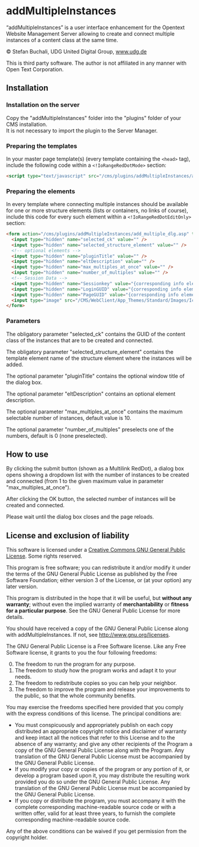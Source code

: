 # addMultipleInstances

“addMultipleInstances” is a user interface enhancement for the Opentext Website Management Server 
allowing to create and connect multiple instances of a content class at the same time.

© Stefan Buchali, UDG United Digital Group, www.udg.de

This is third party software. The author is not affiliated in any manner with Open Text Corporation.


## Installation

### Installation on the server

Copy the "addMultipleInstances" folder into the "plugins" folder of your CMS installation.  
It is not necessary to import the plugin to the Server Manager.

### Preparing the templates

In your master page template(s) (every template containing the `<head>` tag), include 
the following code within a `<!IoRangeRedDotMode>` section:

```html
<script type="text/javascript" src="/cms/plugins/addMultipleInstances/addMultipleInstances.js"></script>
```
 
### Preparing the elements

In every template where connecting multiple instances should be available for one or 
more structure elements (lists or containers, no links of course), include this code for 
every such element within a `<!IoRangeRedDotEditOnly>` section: 
 
```html
<form action="/cms/plugins/addMultipleInstances/add_multiple_dlg.asp" target="pluginWin" method="post" onsubmit="openAddMultipleWin()"> 
  <input type="hidden" name="selected_ck" value="" />
  <input type="hidden" name="selected_structure_element" value="" />
  <!-- optional elements -->
  <input type="hidden" name="pluginTitle" value="" />
  <input type="hidden" name="eltDescription" value="" />
  <input type="hidden" name="max_multiples_at_once" value="" />
  <input type="hidden" name="number_of_multiples" value="" />
  <!-- Session Data -->
  <input type="hidden" name="Sessionkey" value="{corresponding info element}" />
  <input type="hidden" name="LoginGUID" value="{corresponding info element}" />
  <input type="hidden" name="PageGUID" value="{corresponding info element}" />
  <input type="image" src="/CMS/WebClient/App_Themes/Standard/Images/Icons/icon_reddot_multilink.png" />Add multiple
</form>
```

### Parameters 
The obligatory parameter "selected_ck" contains the GUID of the content class of the 
instances that are to be created and connected.

The obligatory parameter "selected_structure_element" contains the template element 
name of the structure element where the instances will be added.

The optional parameter "pluginTitle" contains the optional window title of the dialog box.

The optional parameter "eltDescription" contains an optional element description.

The optional parameter "max_multiples_at_once" contains the maximum selectable 
number of instances, default value is 10.

The optional parameter "number_of_multiples" preselects one of the numbers, default 
is 0 (none preselected). 

## How to use 

By clicking the submit button (shown as a Multilink RedDot), a dialog box opens 
showing a dropdown list with the number of instances to be created and connected 
(from 1 to the given maximum value in parameter "max_multiples_at_once").

After clicking the OK button, the selected number of instances will be created and 
connected.

Please wait until the dialog box closes and the page reloads. 

## License and exclusion of liability

This software is licensed under a [Creative Commons GNU General Public License](http://creativecommons.org/licenses/GPL/2.0/). Some rights reserved.

This program is free software; you can redistribute it and/or modify it under the terms of the GNU General Public License as published by the Free Software Foundation; either version 3 of the License, or (at your option) any later version.

This program is distributed in the hope that it will be useful, but **without any warranty**; without even the implied warranty of **merchantability** or **fitness for a particular purpose**. See the GNU General Public License for more details.

You should have received a copy of the GNU General Public License along with addMultipleInstances. If not, see http://www.gnu.org/licenses.

The GNU General Public License is a Free Software license. Like any Free Software license, it grants to you the four following freedoms:

0. The freedom to run the program for any purpose.
1. The freedom to study how the program works and adapt it to your needs.
2. The freedom to redistribute copies so you can help your neighbor.
3. The freedom to improve the program and release your improvements to the public, so that the whole community benefits.

You may exercise the freedoms specified here provided that you comply with the express conditions of this license. The principal conditions are:

- You must conspicuously and appropriately publish on each copy distributed an appropriate copyright notice and disclaimer of warranty and keep intact all the notices that refer to this License and to the absence of any warranty; and give any other recipients of the Program a copy of the GNU General Public License along with the Program. Any translation of the GNU General Public License must be accompanied by the GNU General Public License.
- If you modify your copy or copies of the program or any portion of it, or develop a program based upon it, you may distribute the resulting work provided you do so under the GNU General Public License. Any translation of the GNU General Public License must be accompanied by the GNU General Public License.
- If you copy or distribute the program, you must accompany it with the complete corresponding machine-readable source code or with a written offer, valid for at least three years, to furnish the complete corresponding machine-readable source code.

Any of the above conditions can be waived if you get permission from the copyright holder.
